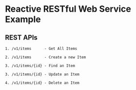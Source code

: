 # Reactive RESTful Web Service Example


## REST APIs

```
1. /v1/items      - Get All Items

2. /v1/items      - Create a new Item

3. /v1/items/{id} - Find an Item

3. /v1/items/{id} - Update an Item

4. /v1/items/{id} - Delete an Item
```
